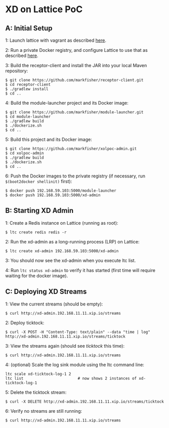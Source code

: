 # XD on Lattice PoC

## A: Initial Setup

1: Launch lattice with vagrant as described [here](http://lattice.cf/docs/getting-started/).

2: Run a private Docker registry, and configure Lattice to use that as described [here](http://lattice.cf/docs/private-docker-registry/).

3: Build the receptor-client and install the JAR into your local Maven repository:

````
$ git clone https://github.com/markfisher/receptor-client.git
$ cd receptor-client
$ ./gradlew install
$ cd ..
````

4: Build the module-launcher project and its Docker image:

````
$ git clone https://github.com/markfisher/module-launcher.git
$ cd module-launcher
$ ./gradlew build
$ ./dockerize.sh
$ cd ..
````

5: Build this project and its Docker image:

````
$ git clone https://github.com/markfisher/xolpoc-admin.git
$ cd xolpoc-admin
$ ./gradlew build
$ ./dockerize.sh
$ cd ..
````

6: Push the Docker images to the private registry (if necessary, run `$(boot2docker shellinit)` first):

````
$ docker push 192.168.59.103:5000/module-launcher
$ docker push 192.168.59.103:5000/xd-admin
````

## B: Starting XD Admin

1: Create a Redis instance on Lattice (running as root):

````
$ ltc create redis redis -r
````

2: Run the xd-admin as a long-running process (LRP) on Lattice:

````
$ ltc create xd-admin 192.168.59.103:5000/xd-admin
````

3: You should now see the xd-admin when you execute ltc list.

4: Run `ltc status xd-admin` to verify it has started (first time will require waiting for the docker image).


## C: Deploying XD Streams

1: View the current streams (should be empty):

````
$ curl http://xd-admin.192.168.11.11.xip.io/streams
````

2: Deploy ticktock:

````
$ curl -X POST -H "Content-Type: text/plain" --data "time | log" http://xd-admin.192.168.11.11.xip.io/streams/ticktock
````

3: View the streams again (should see *ticktock* this time):

````
$ curl http://xd-admin.192.168.11.11.xip.io/streams
````

4: (optional) Scale the log sink module using the ltc command line:

````
ltc scale xd-ticktock-log-1 2
ltc list                        # now shows 2 instances of xd-ticktock-log-1
````

5: Delete the ticktock stream:

````
$ curl -X DELETE http://xd-admin.192.168.11.11.xip.io/streams/ticktock
````

6: Verify no streams are still running:

````
$ curl http://xd-admin.192.168.11.11.xip.io/streams
````
